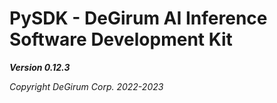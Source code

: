 # PySDK - DeGirum AI Inference Software Development Kit

***Version 0.12.3***

*Copyright DeGirum Corp. 2022-2023*
